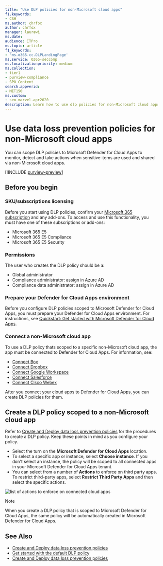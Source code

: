 ```yaml
---
title: "Use DLP policies for non-Microsoft cloud apps"
f1.keywords:
- CSH
ms.author: chrfox
author: chrfox
manager: laurawi
ms.date:
audience: ITPro
ms.topic: article
f1_keywords:
- 'ms.o365.cc.DLPLandingPage'
ms.service: O365-seccomp
ms.localizationpriority: medium
ms.collection: 
- tier1
- purview-compliance
- SPO_Content
search.appverid: 
- MET150
ms.custom:
- seo-marvel-apr2020
description: Learn how to use dlp policies for non-Microsoft cloud apps.
---
```


# Use data loss prevention policies for non-Microsoft cloud apps

You can scope DLP policies to Microsoft Defender for Cloud Apps to monitor, detect and take actions when sensitive items are used and shared via non-Microsoft cloud apps.

[!INCLUDE [purview-preview](../includes/purview-preview.md)]

## Before you begin

### SKU/subscriptions licensing

Before you start using DLP policies, confirm your [Microsoft 365 subscription](https://www.microsoft.com/microsoft-365/compare-microsoft-365-enterprise-plans?rtc=1) and any add-ons. To access and use this functionality, you must have one of these subscriptions or add-ons:

- Microsoft 365 E5
- Microsoft 365 E5 Compliance
- Microsoft 365 E5 Security

### Permissions
The user who creates the DLP policy should be a:

- Global administrator
- Compliance administrator: assign in Azure AD
- Compliance data administrator: assign in Azure AD

### Prepare your Defender for Cloud Apps environment

Before you configure DLP policies scoped to Microsoft Defender for Cloud Apps, you must prepare your Defender for Cloud Apps environment. For instructions, see [Quickstart: Get started with Microsoft Defender for Cloud Apps](/defender-cloud-apps/get-started).

### Connect a non-Microsoft cloud app

To use a DLP policy thats scoped to a specific non-Microsoft cloud app, the app must be connected to Defender for Cloud Apps. For information, see:

- [Connect Box](/defender-cloud-apps/connect-box)
- [Connect Dropbox](/defender-cloud-apps/connect-dropbox)
- [Connect Google Workspace](/defender-cloud-apps/connect-google-workspace)
- [Connect Salesforce](/defender-cloud-apps/connect-salesforce)
- [Connect Cisco Webex](/defender-cloud-apps/connect-webex)

After you connect your cloud apps to Defender for Cloud Apps, you can create DLP policies for them.

## Create a DLP policy scoped to a non-Microsoft cloud app

Refer to [Create and Deploy data loss prevention policies](dlp-create-deploy-policy.md) for the procedures to create a DLP policy. Keep these points in mind as you configure your policy.

- Select the turn on the **Microsoft Defender for Cloud Apps** location.
- To select a specific app or instance, select **Choose instance**. If you don't select an instance, the policy will be scoped to all connected apps in your Microsoft Defender for Cloud Apps tenant.
- You can select from a number of **Actions** to enforce on third party apps. To restrict third-party apps, select **Restrict Third Party Apps** and then select the specific actions.

![list of actions to enforce on connected cloud apps](../media/dlp-non-microsoft-cloud-app-restrict-third-party-apps.png)

> [!NOTE]
> When you create a DLP policy that is scoped to Microsoft Defender for Cloud Apps, the same policy will be automatically created in Microsoft Defender for Cloud Apps.

## See Also

- [Create and Deploy data loss prevention policies](dlp-create-deploy-policy.md)
- [Get started with the default DLP policy](./get-started-with-the-default-dlp-policy.md)
- [Create and Deploy data loss prevention policies](dlp-create-deploy-policy.md)
